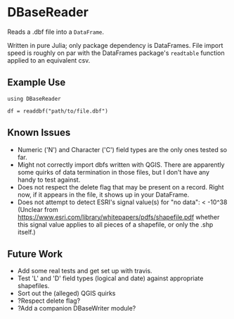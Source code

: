 # DBaseReader

Reads a .dbf file into a `DataFrame`.

Written in pure Julia; only package dependency is DataFrames. File import speed is roughly on par with the DataFrames package's `readtable` function applied to an equivalent csv.

Example Use
-----------

    using DBaseReader

    df = readdbf("path/to/file.dbf")

Known Issues
------------

* Numeric ('N') and Character ('C') field types are the only ones tested so far.
* Might not correctly import dbfs written with QGIS. There are apparently some quirks of data termination in those files, but I don't have any handy to test against.
* Does not respect the delete flag that may be present on a record. Right now, if it appears in the file, it shows up in your DataFrame.
* Does not attempt to detect ESRI's signal value(s) for "no data": < -10^38  (Unclear from https://www.esri.com/library/whitepapers/pdfs/shapefile.pdf whether this signal value applies to all pieces of a shapefile, or only the .shp itself.)


Future Work
-----------

* Add some real tests and get set up with travis.
* Test 'L' and 'D' field types (logical and date) against appropriate shapefiles.
* Sort out the (alleged) QGIS quirks
* ?Respect delete flag?
* ?Add a companion DBaseWriter module?
